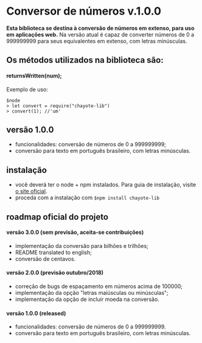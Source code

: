 # Conversor de números v.1.0.0

**Esta biblioteca se destina à conversão de números em extenso, para uso em aplicações web.**
Na versão atual é capaz de converter números de 0 a 999999999 para seus equivalentes em extenso, com letras minúsculas.


## Os métodos utilizados na biblioteca são:

#### **returnsWritten(num);**

Exemplo de uso:

```
$node
> let convert = require("chayote-lib")
> convert(1); //'um'
```


## versão 1.0.0

- funcionalidades: conversão de números de 0 a 999999999;
- conversão para texto em português brasileiro, com letras minúsculas.


## instalação

- você deverá ter o node + npm instalados. Para guia de instalação, visite [o site oficial](https://www.npmjs.com/get-npm).
- proceda com a instalação com `$npm install chayote-lib`


## roadmap oficial do projeto

#### versão 3.0.0 (sem previsão, aceita-se contribuições)
- implementação da conversão para bilhões e trilhões;
- README translated to english;
- conversão de centavos.

#### versão 2.0.0 (previsão outubro/2018)
- correção de bugs de espaçamento em números acima de 100000;
- implementação da opção "letras maiúsculas ou minúsculas";
- implementação da opção de incluir moeda na conversão.

#### versão 1.0.0 (released)
- funcionalidades: conversão de números de 0 a 999999999.
- conversão para texto em português brasileiro, com letras minúsculas.
